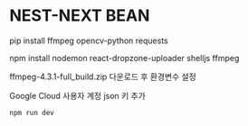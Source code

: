 # NEST-NEXT BEAN

pip install ffmpeg opencv-python requests

npm install nodemon react-dropzone-uploader shelljs ffmpeg

ffmpeg-4.3.1-full_build.zip 다운로드 후 환경변수 설정

Google Cloud 사용자 계정 json 키 추가

```
npm run dev
```